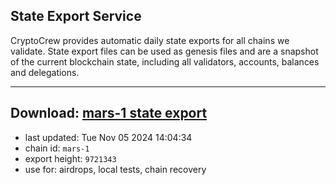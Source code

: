 ## State Export Service
CryptoCrew provides automatic daily state exports for all chains we validate. State export files can be used as genesis files and are a snapshot of the current blockchain state, including all validators, accounts, balances and delegations.

---
**Download: [mars-1 state export](https://dl-eu2.ccvalidators.com/SERVICE/mars/mars-1_export_9721343.json)**
---

- last updated: Tue Nov 05 2024 14:04:34
- chain id: `mars-1`
- export height: `9721343`
- use for: airdrops, local tests, chain recovery
